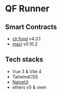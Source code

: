 # QF Runner

## Smart Contracts
- [clr.fund](https://github.com/clrfund/monorepo) v4.3.1
- [maci](https://github.com/clrfund/maci/tree/v0.10.2) v0.10.2

## Tech stacks
- Vue 3 & Vite 4
- TailwindCSS
- [NaiveUI](https://www.naiveui.com/en-US/os-theme/components/button)
- ethers v5 & viem

